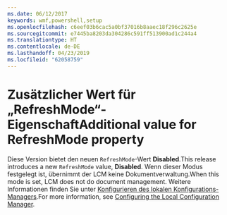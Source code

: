 ```yaml
---
ms.date: 06/12/2017
keywords: wmf,powershell,setup
ms.openlocfilehash: c6eef03b6cac5a0bf37016b8aaec18f296c2625e
ms.sourcegitcommit: e7445ba8203da304286c591ff513900ad1c244a4
ms.translationtype: HT
ms.contentlocale: de-DE
ms.lasthandoff: 04/23/2019
ms.locfileid: "62058759"
---
```

# <a name="additional-value-for-refreshmode-property"></a><span data-ttu-id="14053-102">Zusätzlicher Wert für „RefreshMode“-Eigenschaft</span><span class="sxs-lookup"><span data-stu-id="14053-102">Additional value for RefreshMode property</span></span>

<span data-ttu-id="14053-103">Diese Version bietet den neuen `RefreshMode`-Wert **Disabled**.</span><span class="sxs-lookup"><span data-stu-id="14053-103">This release introduces a new `RefreshMode` value, **Disabled**.</span></span> <span data-ttu-id="14053-104">Wenn dieser Modus festgelegt ist, übernimmt der LCM keine Dokumentverwaltung.</span><span class="sxs-lookup"><span data-stu-id="14053-104">When this mode is set, LCM does not do document management.</span></span> <span data-ttu-id="14053-105">Weitere Informationen finden Sie unter [Konfigurieren des lokalen Konfigurations-Managers](https://msdn.microsoft.com/powershell/dsc/metaconfig).</span><span class="sxs-lookup"><span data-stu-id="14053-105">For more information, see [Configuring the Local Configuration Manager](https://msdn.microsoft.com/powershell/dsc/metaconfig).</span></span>
